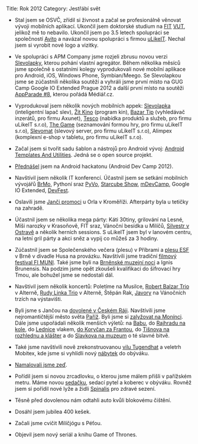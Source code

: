 Title: Rok 2012
Category: Jestřábí svět

-   Stal jsem se OSVČ, zřídil si živnost a začal se profesionálně
    věnovat vývoji mobilních aplikací. Ukončil jsem doktorské studium na
    [FIT](http://www.fit.vutbr.cz/) [VUT](http://www.vutbr.cz/), jelikož mě to nebavilo. Ukončil jsem po 3.5 letech
    spolupráci se společností [Avito](https://www.avito.cz/) a navázal novou spolupráci s
    firmou [uLikeIT](http://www.ulikeit.cz). Nechal jsem si vyrobit nové logo a vizitky.

-   Ve spolupráci s APM Company jsme rozjeli zbrusu novou verzi
    [Slevolapky](http://slevolapka.cz), kterou pohání vlastní agregátor. Během několika
    měsíců jsme společně s ostatními kolegy vyprodukovali nové mobilní
    aplikace pro Android, iOS, Windows Phone, Symbian/Meego. Se
    Slevolapkou jsme se zúčastnili několika soutěží a vyhráli jsme první
    místo na GUG Camp Google IO Extended Prague 2012 a další první místo
    na soutěži [AppParade \#8](http://www.mediar.cz/osmou-prehlidku-mobilnich-aplikaci-appparade-vyhral-inteligentni-lapac-slev-slevolapka/), kterou pořádá Médiář.cz.

-   Vyprodukoval jsem několik nových mobilních appek: [Slevolapka](https://play.google.com/store/apps/details?id=net.jestrab.slevolapka)
    (inteligentní lapač slev), [Žít Kino](https://github.com/petrnohejl/Zitkino-Android) (program kin), [Bazar Tip](https://play.google.com/store/apps/details?id=cz.axunet.bazartip)
    (vyhledávač inzerátů, pro firmu Axunet), [Tesco](https://play.google.com/store/apps/details?id=cz.itesco.tesco) (nabídka produktů
    a služeb, pro firmu uLikeIT s.r.o), [The Game](https://play.google.com/store/apps/details?id=com.gamedatingapp.thegame) (seznamování formou
    hry, pro firmu uLikeIT s.r.o), [Slevomat](https://play.google.com/store/apps/details?id=cz.slevomat) (slevový server, pro
    firmu uLikeIT s.r.o), Alimpex (komplexní e-shop v tabletu, pro firmu
    uLikeIT s.r.o).

-   Začal jsem si tvořit sadu šablon a nástrojů pro Android vývoj:
    [Android Templates And Utilities](https://github.com/petrnohejl/Android-Templates-And-Utilities). Jedná se o open source projekt.

-   [Přednášel](https://speakerdeck.com/petrnohejl/jak-vyrobit-aplikaci-pro-android) jsem na Android hackatonu (Android Dev Camp 2012).

-   Navštívil jsem několik IT konferencí. Účastnil jsem se setkání
    mobilních vývojářů [BrMo](https://twitter.com/zitbrmo), Pythoní sraz [PyVo](https://twitter.com/naPyVo), [Starcube Show](http://www.starcubeshow.cz/), [mDevCamp](http://www.mdevcamp.cz/), Google IO Extended, [DevFest](http://www.devfest.cz/).

-   Oslavili jsme [Janči promoci](http://janie.8bit.cz/gaudeamus-igitur/) u Orla v Kroměříži. Afterpárty byla
    u tetičky na zahradě.

-   Účastnil jsem se několika mega párty: Káti 30tiny, grilování na
    Lesné, Míši narozky v Krasoňově, FIT sraz, Vánoční besídka u Milíčů,
    [Silvestr v Ostravě](http://janie.8bit.cz/silvestr-v-ostrave/) a několik herních sessions. S uLikeIT jsem
    byl v lanovém centru, na letní gril párty a akci sněz a vypij co
    můžeš za 3 hodiny.

-   Zúčastnil jsem se Společenského večera (plesu) v Příbrami a [plesu ESF](http://janie.8bit.cz/ples-esf-3-3-2012-divadlo-husa-na-provazku/) v Brně v divadle Husa na provázku. Navštívili jsme tradiční
    [filmový festival FI MUNI](http://janie.8bit.cz/filmovy-festival-fi-17-5-2012-brno/). Také jsme byli na [Brněnské muzejní noci](http://janie.8bit.cz/muzejni-noc-19-5-2012-brno/) a Ignis Brunensis. Na podzim jsme opět zkoušeli kvalifikaci
    do šifrovací hry Tmou, ale bohužel jsme se nedostali dál.

-   Navštívil jsem několik koncertů: Poletíme na Musilce, [Robert Balzar Trio](http://janie.8bit.cz/robert-balzar-trio-28-10-2012-brno/) v Alterně, [Rudy Linka Trio](http://janie.8bit.cz/rudy-linka-trio-18-11-2012-brno/) v Alterně, Štěpán Rak,
    [Javory](http://janie.8bit.cz/javory-8-12-2012-brno/) na Vánočních trzích na výstavišti.

-   Byli jsme s Jančou na [dovolené v Českém Ráji](http://janie.8bit.cz/pojd-ukazu-ti-cestu-rajem-vol-1/). Navštívili jsme
    nejromantičtější město světa [Paříž](http://janie.8bit.cz/category/francouzske-toulky/). Byli jsme si [zalyžovat na Monínci](http://janie.8bit.cz/lyzovacka-na-moninci/). Dále jsme uspořádali několik menších výletů: na
    [Babu](http://janie.8bit.cz/prvni-jarni-vylet-na-babu/), do [Rajhradu na kole](http://janie.8bit.cz/cyklovylet-do-rajhradu/), do [Lednice](http://janie.8bit.cz/vylet-do-lednice/) vlakem, [do Koryčan za Frantou](http://janie.8bit.cz/v-korycanech/), do [Tišnova na rozhlednu a klášter](http://janie.8bit.cz/vylet-do-tisnova/) a do
    [Slavkova na muzeum](http://janie.8bit.cz/po-stopach-bitvy-u-slavkova/) o té slavné bitvě.

-   Také jsme navštívili nově zrekonstruovanou [vilu Tugendhat](http://janie.8bit.cz/ve-vile-tugendhat/) a
    veletrh Mobitex, kde jsme si vyhlídli nový [nábytek](http://www.meuble.sk/) do obýváku.

-   [Namalovali jsme zeď](http://janie.8bit.cz/kterak-jsme-malovali-zed/).

-   Pořídil jsem si novou zrcadlovku, o kterou jsme málem přišli v
    pařížském metru. Máme novou [sedačku](http://www.sedackyphase.cz/), sedací pytel a koberec v
    obýváku. Rovněž jsem si pořídil nové lyže a židli [Spinalis](http://www.zdravotni-zidle.cz) pro
    zdravé sezení.

-   Těsně před dovolenou nám odtahli auto kvůli blokovému čištění.

-   Dosáhl jsem jubilea 400 kešek.

-   Začali jsme cvičit Milíčjógu s Péťou.

-   Objevil jsem nový seriál a knihu Game of Thrones.
